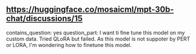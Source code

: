 ## https://huggingface.co/mosaicml/mpt-30b-chat/discussions/15

contains_question: yes
question_part: I want ti fine tune this model on my custom data. Tried QLoRA but failed. As this model is not suppoter by PERT or LORA, I'm wondering how to finetune this model.
